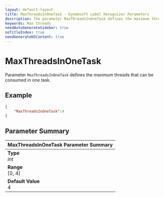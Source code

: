 ```yaml
---
layout: default-layout
title: MaxThreadsInOneTask - Dynamsoft Label Recognizer Parameters
description: The parameter MaxThreadsInOneTask defines the maximum threads that can be consumed in one label recognition task.
keywords: Max threads
needAutoGenerateSidebar: true
noTitleIndex: true
needGenerateH3Content: true
---
```


# MaxThreadsInOneTask

Parameter `MaxThreadsInOneTask` defines the maximum threads that can be consumed in one task.

## Example

```json
{
    "MaxThreadsInOneTask":4
}
```

## Parameter Summary

| MaxThreadsInOneTask Parameter Summary |
| :------------- |
| **Type**<br>*int* |
| **Range**<br>[0, 4] |
| **Default Value**<br>4 |
